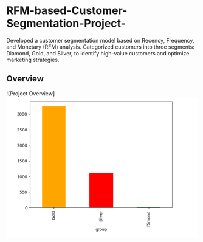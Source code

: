 # RFM-based-Customer-Segmentation-Project-
Developed a customer segmentation model based on Recency, Frequency, and Monetary (RFM) analysis. Categorized customers into three segments: Diamond, Gold, and Silver, to identify high-value customers and optimize marketing strategies.

## Overview

![Project Overview]![Alt Text](https://github.com/nahidul12345/RFM-based-Customer-Segmentation-Project-/blob/d99a9b801ebb927684a17ba07a8397809c07d35d/Output%20Customer%20Segmentation.png)


